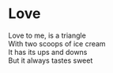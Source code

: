 # Love

Love to me, is a triangle\
With two scoops of ice cream\
It has its ups and downs\
But it always tastes sweet

